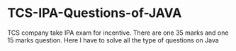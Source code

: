 # TCS-IPA-Questions-of-JAVA
TCS company take IPA exam for incentive. There are one 35 marks and one 15 marks question.
Here I have to solve all the type of questions on Java
